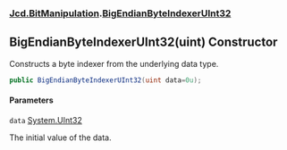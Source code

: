 ### [Jcd.BitManipulation](Jcd.BitManipulation.md 'Jcd.BitManipulation').[BigEndianByteIndexerUInt32](Jcd.BitManipulation.BigEndianByteIndexerUInt32.md 'Jcd.BitManipulation.BigEndianByteIndexerUInt32')

## BigEndianByteIndexerUInt32(uint) Constructor

Constructs a byte indexer from the underlying data type.

```csharp
public BigEndianByteIndexerUInt32(uint data=0u);
```
#### Parameters

<a name='Jcd.BitManipulation.BigEndianByteIndexerUInt32.BigEndianByteIndexerUInt32(uint).data'></a>

`data` [System.UInt32](https://docs.microsoft.com/en-us/dotnet/api/System.UInt32 'System.UInt32')

The initial value of the data.
